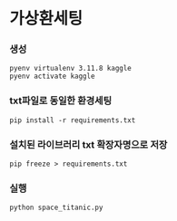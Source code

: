 # 가상환세팅

### 생성
```
pyenv virtualenv 3.11.8 kaggle
pyenv activate kaggle
```

### txt파일로 동일한 환경세팅
```
pip install -r requirements.txt
```

### 설치된 라이브러리 txt 확장자명으로 저장
```
pip freeze > requirements.txt
```

### 실행
```
python space_titanic.py
```

